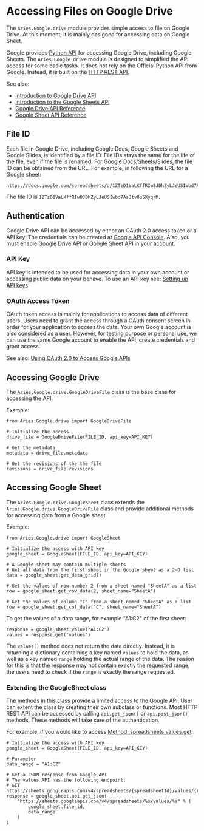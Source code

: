 # Accessing Files on Google Drive
The `Aries.Google.drive` module provides simple access to file on Google Drive. At this moment, it is mainly designed for accessing data on Google Sheet.

Google provides [Python API](https://developers.google.com/drive/api/v3/quickstart/python) for accessing Google Drive, including Google Sheets. The `Aries.Google.drive` module is designed to simplified the API access for some basic tasks. It does not rely on the Official Python API from Google. Instead, it is built on the [HTTP REST API](https://developers.google.com/drive/api/v3/reference).

See also:
* [Introduction to Google Drive API](https://developers.google.com/drive/api/v3/about-sdk)
* [Introduction to the Google Sheets API](https://developers.google.com/sheets/api/guides/concepts)
* [Google Drive API Reference](https://developers.google.com/drive/api/v3/reference)
* [Google Sheet API Reference](https://developers.google.com/sheets/api/reference/rest)

## File ID
Each file in Google Drive, including Google Docs, Google Sheets and Google Slides, is identified by a file ID. File IDs stays the same for the life of the file, even if the file is renamed. For Google Docs/Sheets/Slides, the file ID can be obtained from the URL. For example, in following the URL for a Google sheet:
```
https://docs.google.com/spreadsheets/d/1ZTzD1VaLKffRIw8JDhZyLJeUSIwbd7AsJtv8u5XyqrM/
```
The file ID is `1ZTzD1VaLKffRIw8JDhZyLJeUSIwbd7AsJtv8u5XyqrM`.

## Authentication
Google Drive API can be accessed by either an OAuth 2.0 access token or a API key. The credentials can be created at [Google API Console](https://console.cloud.google.com/apis/credentials). Also, you must [enable Google Drive API](https://developers.google.com/drive/api/v2/enable-drive-api) or Google Sheet API in your account.

### API Key
API key is intended to be used for accessing data in your own account or accessing public data on your behave.
To use an API key see: [Setting up API keys](https://support.google.com/googleapi/answer/6158862?hl=en&ref_topic=7013279)

### OAuth Access Token
OAuth token access is mainly for applications to access data of different users. Users need to grant the access through a OAuth consent screen in order for your application to access the data. Your own Google account is also considered as a user. However, for testing purpose or personal use, we can use the same Google account to enable the API, create credentials and grant access.

See also: [Using OAuth 2.0 to Access Google APIs](https://developers.google.com/identity/protocols/oauth2)

## Accessing Google Drive
The `Aries.Google.drive.GoogleDriveFile` class is the base class for accessing the API.

Example:
```
from Aries.Google.drive import GoogleDriveFile

# Initialize the access
drive_file = GoogleDriveFile(FILE_ID, api_key=API_KEY)

# Get the metadata
metadata = drive_file.metadata

# Get the revisions of the the file
revisions = drive_file.revisions
```

## Accessing Google Sheet
The `Aries.Google.drive.GoogleSheet` class extends the `Aries.Google.drive.GoogleDriveFile` class and provide additional methods for accessing data from a Google sheet.

Example:
```
from Aries.Google.drive import GoogleSheet

# Initialize the access with API key
google_sheet = GoogleSheet(FILE_ID, api_key=API_KEY)

# A Google sheet may contain multiple sheets
# Get all data from the first sheet in the Google sheet as a 2-D list
data = google_sheet.get_data_grid()

# Get the values of row number 2 from a sheet named "SheetA" as a list
row = google_sheet.get_row_data(2, sheet_name="SheetA")

# Get the values of column "C" from a sheet named "SheetA" as a list
row = google_sheet.get_col_data("C", sheet_name="SheetA")
```

To get the values of a data range, for example "A1:C2" of the first sheet:
```
response = google_sheet.value("A1:C2")
values = response.get("values")
```
The `values()` method does not return the data directly. Instead, it is returning a dictionary containing a key named `values` to hold the data, as well as a key named `range` holding the actual range of the data. The reason for this is that the response may not contain exactly the requested range, the users need to check if the `range` is exactly the range requested.

### Extending the GoogleSheet class
The methods in this class provide a limited access to the Google API. User can extent the class by creating their own subclass or functions. Most HTTP REST API can be accessed by calling `api.get_json()` or `api.post_json()` methods. These methods will take care of the authentication.

For example, if you would like to access [Method: spreadsheets.values.get](https://developers.google.com/sheets/api/reference/rest/v4/spreadsheets.values/get):
```
# Initialize the access with API key
google_sheet = GoogleSheet(FILE_ID, api_key=API_KEY)

# Parameter
data_range = "A1:C2"

# Get a JSON response from Google API
# The values API has the following endpoint:
# GET https://sheets.googleapis.com/v4/spreadsheets/{spreadsheetId}/values/{range}
response = google_sheet.api.get_json(
    "https://sheets.googleapis.com/v4/spreadsheets/%s/values/%s" % (
        google_sheet.file_id,
        data_range
    )
)
```
